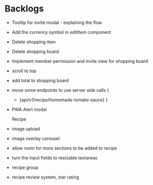 # Backlogs

- Tooltip for invite modal - explaining the flow
- Add the currency symbol in editItem component
- Delete shopping item
- Delete shopping board
- Implement member permission and invite view for shopping board
- scroll to top
- add total to shopping board
- move some endpoints to use server side calls {
  - {api/v1/recipe/homemade-tomato-sauce}
    }
- PWA Alert modal

  Recipe

- image upload

- image overlay carousel
- allow room for more sections to be added to recipe
- turn the input fields to resizable textareas
- recipe group
- recipe review system, star rating
